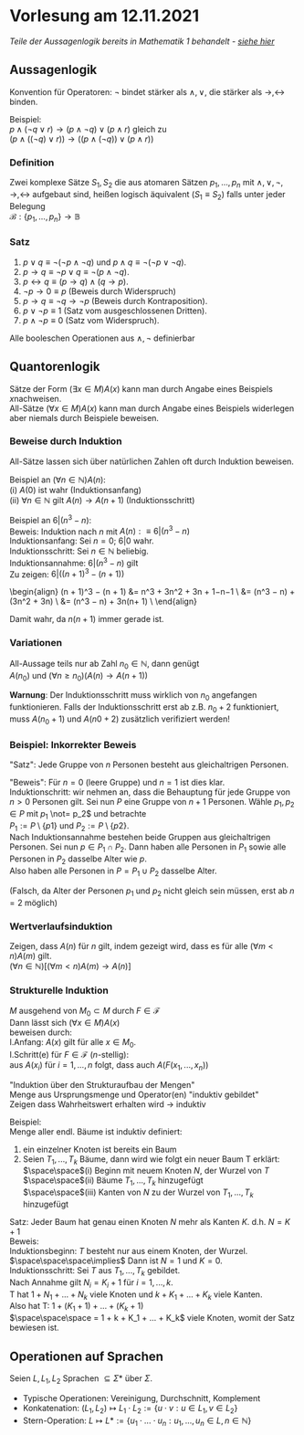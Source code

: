 # Vorlesung am 12.11.2021
*Teile der Aussagenlogik bereits in Mathematik 1 behandelt - [siehe hier](../Mathematik%201/1.%20Grundbegriffe/1.1_aussagen.md)*


## Aussagenlogik
Konvention für Operatoren: $\lnot$ bindet stärker als $\land, \lor$, die stärker als $\to, \leftrightarrow$ binden.

Beispiel:  
$p∧(¬q∨r)→(p∧ ¬q)∨(p∧r)$  gleich zu  
$(p∧((¬q)∨r))→((p∧(¬q))∨(p∧r))$

### Definition
Zwei komplexe Sätze $S_1, S_2$ die aus atomaren Sätzen $p_1, ..., p_n$ mit $∧,∨,¬,→,↔$ aufgebaut sind, heißen logisch äquivalent ($S_1 \equiv S_2$) falls unter jeder Belegung  
$\mathcal{B}: \{p_1, ..., p_n \} \to \mathbb{B}$

### Satz
1. $p∨q≡ ¬(¬p∧ ¬q)$ und $p∧q≡ ¬(¬p∨ ¬q)$.
2. $p→q≡ ¬p∨q≡ ¬(p∧ ¬q)$.
3. $p↔q≡(p→q)∧(q→p)$.
4. $¬p→0≡p$ (Beweis durch Widerspruch)
5. $p→q≡ ¬q→ ¬p$ (Beweis durch Kontraposition).
6. $p∨ ¬p≡1$ (Satz vom ausgeschlossenen Dritten).
7. $p∧ ¬p≡0$ (Satz vom Widerspruch).

Alle booleschen Operationen aus $\land, \lnot$ definierbar


## Quantorenlogik
Sätze der Form $(∃x∈M)A(x)$ kann man durch Angabe eines
Beispiels $x$nachweisen.  
All-Sätze $(∀x∈M)A(x)$ kann man durch Angabe eines Beispiels
widerlegen aber niemals durch Beispiele beweisen.

### Beweise durch Induktion
All-Sätze lassen sich über natürlichen Zahlen oft durch Induktion beweisen.  

Beispiel an $(\forall n \in \mathbb{N})A(n)$:  
(i) $A(0)$ ist wahr (Induktionsanfang)  
(ii) $\forall n \in \mathbb{N}$ gilt $A(n)\to A(n+ 1)$ (Induktionsschritt)

Beispiel an $6|(n^3 - n)$:  
Beweis: Induktion nach $n$ mit $A(n) :\equiv 6|(n^3 - n)$  
Induktionsanfang: Sei $n = 0$; $6|0$ wahr.  
Induktionsschritt: Sei $n \in \mathbb{N}$ beliebig.  
Induktionsannahme: $6|(n^3-n)$ gilt  
Zu zeigen: $6|((n + 1)^3 - (n + 1))$ 

\begin{align}
(n + 1)^3 − (n + 1) &= n^3 + 3n^2 + 3n + 1−n−1 \\
&= (n^3 − n) + (3n^2 + 3n) \\
&= (n^3 − n) + 3n(n+ 1) \\
\end{align}

Damit wahr, da $n(n+1)$ immer gerade ist.

### Variationen
All-Aussage teils nur ab Zahl $n_0 \in \mathbb{N}$, dann genügt  
$A(n_0)$ und $(\forall n \ge n_0) (A(n) \to A(n + 1))$

**Warnung**: Der Induktionsschritt muss wirklich
von $n_0$ angefangen funktionieren. Falls der Induktionsschritt erst ab
z.B. $n_0 + 2$ funktioniert, muss $A(n_0 + 1)$ und $A(n0 + 2)$
zusätzlich verifiziert werden!

### Beispiel: Inkorrekter Beweis
"Satz": Jede Gruppe von $n$ Personen besteht aus gleichaltrigen Personen.  

"Beweis": Für $n = 0$ (leere Gruppe) und $n= 1$ ist dies klar.  
Induktionschritt: wir nehmen an, dass die Behauptung für jede Gruppe von $n > 0$ Personen gilt.   Sei nun $P$ eine Gruppe von $n + 1$ Personen. Wähle $p_1, p_2 \in P$ mit $p_1$ \not= p_2$ und betrachte  
$P_1 :=P \setminus \{ p1 \}$ und $P_2 := P \setminus \{ p2 \}$.   
Nach Induktionsannahme bestehen beide Gruppen aus gleichaltrigen Personen. Sei nun $p \in P_1 \cap P_2$. Dann haben alle Personen in $P_1$ sowie alle Personen in $P_2$ dasselbe Alter wie $p$.  
Also haben alle Personen in $P = P_1 \cup P_2$ dasselbe Alter.

(Falsch, da Alter der Personen $p_1$ und $p_2$ nicht gleich sein müssen, erst ab $n = 2$ möglich)

### Wertverlaufsinduktion
Zeigen, dass $A(n)$ für $n$ gilt, indem gezeigt wird, dass es für alle $(\forall m < n) A(m)$ gilt.  
$(\forall n \in \mathbb{N}) [(\forall m < n) A(m) \to A(n)]$

### Strukturelle Induktion
$M$ ausgehend von $M_0 \subset M$ durch $F \in \mathcal{F}$  
Dann lässt sich $(\forall x \in M)A(x)$  
beweisen durch:  
I.Anfang: $A(x)$ gilt für alle $x \in M_0$.  
I.Schritt(e) für $F \in \mathcal{F}$ ($n$-stellig):  
   aus $A(x_i)$ für $i = 1,...,n$ folgt, dass auch $A(F(x_1,...,x_n))$

"Induktion über den Strukturaufbau der Mengen"  
Menge aus Ursprungsmenge und Operator(en) "induktiv gebildet"  
Zeigen dass Wahrheitswert erhalten wird -> induktiv

Beispiel:  
Menge aller endl. Bäume ist induktiv definiert:  
1. ein einzelner Knoten ist bereits ein Baum  
2. Seien $T_1,...,T_k$ Bäume, dann wird wie folgt ein neuer Baum T erklärt:  
$\space\space$(i) Beginn mit neuem Knoten $N$, der Wurzel von $T$  
$\space\space$(ii) Bäume $T_1,...,T_k$ hinzugefügt  
$\space\space$(iii) Kanten von $N$ zu der Wurzel von $T_1,...,T_k$ hinzugefügt

Satz: Jeder Baum hat genau einen Knoten $N$ mehr als Kanten $K$. d.h. $N = K + 1$  
Beweis:  
Induktionsbeginn: $T$ besteht nur aus einem Knoten, der Wurzel.  
$\space\space\space\implies$ Dann ist $N = 1$ und $K = 0$.  
Induktionsschritt: Sei $T$ aus $T_1,...,T_k$ gebildet.  
Nach Annahme gilt $N_i = K_i + 1$ für $i = 1,...,k$.  
T hat $1 + N_1 + ... + N_k$ viele Knoten und $k + K_1 + ... + K_k$ viele Kanten.  
Also hat T: $1 + (K_1 + 1) + ... + (K_k + 1)$  
$\space\space\space = 1 + k + K_1 + ... + K_k$ viele Knoten, womit der Satz bewiesen ist.

## Operationen auf Sprachen
Seien $L,L_1,L_2$ Sprachen $\subseteq \Sigma*$ über $\Sigma$.  

- Typische Operationen: Vereinigung, Durchschnitt, Komplement
- Konkatenation: $(L_1,L_2) \mapsto L_1 \cdot L_2 := \{ u \cdot v: u \in L_1, v \in L_2 \}$
- Stern-Operation: $L \mapsto L* := \{ u_1 \cdot ... \cdot u_n: u_1, ..., u_n \in L, n \in \mathbb{N} \}$